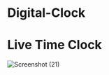 # Digital-Clock

<h1> Live Time Clock</h1>



![Screenshot (21)](https://github.com/Madesh01/Time-Clock/assets/137975779/0de628b7-2b0c-427b-9713-630853c4c032)




